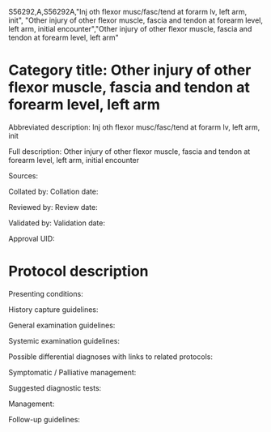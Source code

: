 S56292,A,S56292A,"Inj oth flexor musc/fasc/tend at forarm lv, left arm, init", "Other injury of other flexor muscle, fascia and tendon at forearm level, left arm, initial encounter","Other injury of other flexor muscle, fascia and tendon at forearm level, left arm"
# Category title: Other injury of other flexor muscle, fascia and tendon at forearm level, left arm

Abbreviated description: Inj oth flexor musc/fasc/tend at forarm lv, left arm, init

Full description: Other injury of other flexor muscle, fascia and tendon at forearm level, left arm, initial encounter

Sources:

Collated by:
Collation date:

Reviewed by:
Review date:

Validated by:
Validation date:

Approval UID:

# Protocol description

Presenting conditions:

History capture guidelines:

General examination guidelines:

Systemic examination guidelines:

Possible differential diagnoses with links to related protocols:

Symptomatic / Palliative management:

Suggested diagnostic tests:

Management:

Follow-up guidelines:
